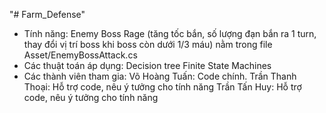 "# Farm_Defense"
- Tính năng: Enemy Boss Rage (tăng tốc bắn, số lượng đạn bắn ra 1 turn, thay đổi vị trí boss khi boss còn dưới 1/3 máu) nằm trong file Asset/EnemyBossAttack.cs
- Các thuật toán áp dụng:
	Decision tree 
	Finite State Machines
- Các thành viên tham gia:
	Võ Hoàng Tuấn: Code chính.
	Trần Thanh Thoại: Hỗ trợ code, nêu ý tưởng cho tính năng
	Trần Tấn Huy: Hỗ trợ code, nêu ý tưởng cho tính năng

